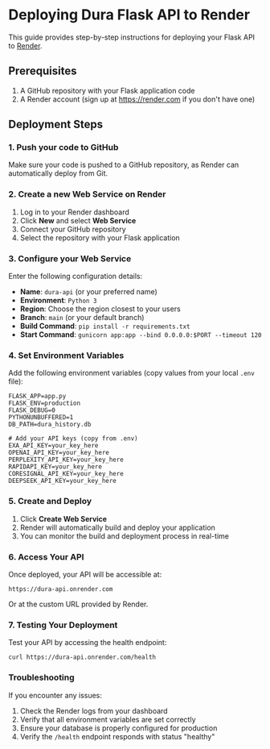 # Deploying Dura Flask API to Render

This guide provides step-by-step instructions for deploying your Flask API to [Render](https://render.com/).

## Prerequisites

1. A GitHub repository with your Flask application code
2. A Render account (sign up at https://render.com if you don't have one)

## Deployment Steps

### 1. Push your code to GitHub

Make sure your code is pushed to a GitHub repository, as Render can automatically deploy from Git.

### 2. Create a new Web Service on Render

1. Log in to your Render dashboard
2. Click **New** and select **Web Service**
3. Connect your GitHub repository
4. Select the repository with your Flask application

### 3. Configure your Web Service

Enter the following configuration details:

- **Name**: `dura-api` (or your preferred name)
- **Environment**: `Python 3`
- **Region**: Choose the region closest to your users
- **Branch**: `main` (or your default branch)
- **Build Command**: `pip install -r requirements.txt`
- **Start Command**: `gunicorn app:app --bind 0.0.0.0:$PORT --timeout 120`

### 4. Set Environment Variables

Add the following environment variables (copy values from your local `.env` file):

```
FLASK_APP=app.py
FLASK_ENV=production
FLASK_DEBUG=0
PYTHONUNBUFFERED=1
DB_PATH=dura_history.db

# Add your API keys (copy from .env)
EXA_API_KEY=your_key_here
OPENAI_API_KEY=your_key_here
PERPLEXITY_API_KEY=your_key_here
RAPIDAPI_KEY=your_key_here
CORESIGNAL_API_KEY=your_key_here
DEEPSEEK_API_KEY=your_key_here
```

### 5. Create and Deploy

1. Click **Create Web Service**
2. Render will automatically build and deploy your application
3. You can monitor the build and deployment process in real-time

### 6. Access Your API

Once deployed, your API will be accessible at:

```
https://dura-api.onrender.com
```

Or at the custom URL provided by Render.

### 7. Testing Your Deployment

Test your API by accessing the health endpoint:

```
curl https://dura-api.onrender.com/health
```

### Troubleshooting

If you encounter any issues:

1. Check the Render logs from your dashboard
2. Verify that all environment variables are set correctly
3. Ensure your database is properly configured for production
4. Verify the `/health` endpoint responds with status "healthy" 